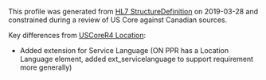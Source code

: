 <!--- Text entered into this file will appear at the top of the profiles page before the Formal Views of the profile content. -->

This profile was generated from [HL7 StructureDefinition](https://www.hl7.org/fhir/location.profile.json) on 2019-03-28 and constrained during a review of US Core against Canadian sources.

Key differences from [USCoreR4 Location](https://build.fhir.org/ig/HL7/US-Core-R4/StructureDefinition-us-core-location.html):
- Added extension for Service Language (ON PPR has a Location Language element, added ext_servicelanguage to support requirement more generally)
